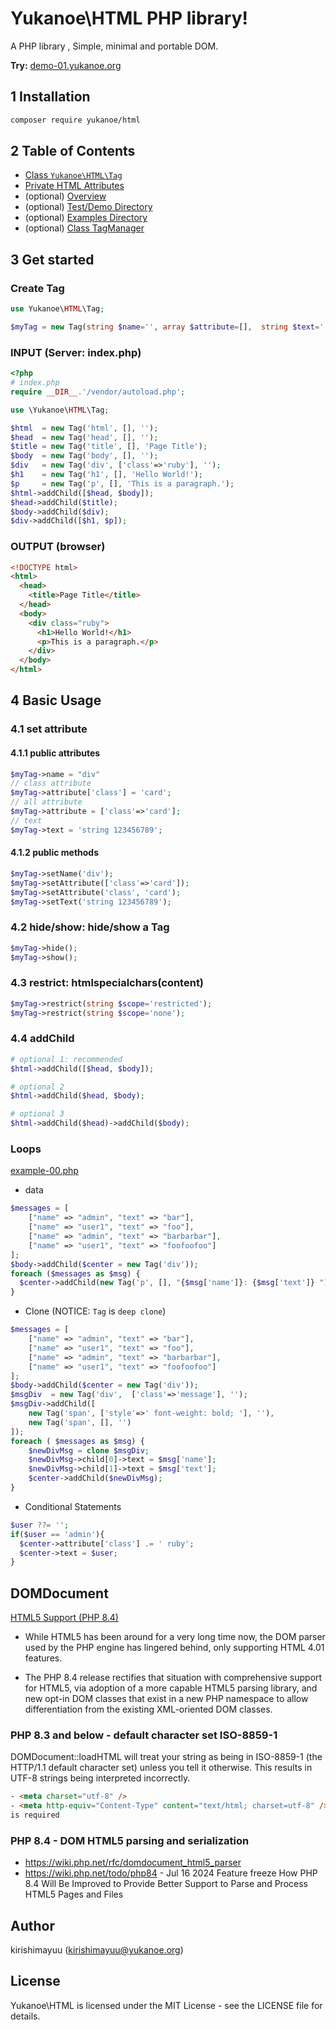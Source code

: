 # Yukanoe\HTML PHP library!

A PHP library , Simple, minimal and portable DOM.

**Try:** [demo-01.yukanoe.org](https://github.com/yukanoe/demo-01.yukanoe.org)

## 1 Installation
```bash
composer require yukanoe/html
```

## 2 Table of Contents

- [Class `Yukanoe\HTML\Tag`](./docs/CLASS-TAG.md)
- [Private HTML Attributes](./docs/HTML-ATTRIBUTES.md)
- (optional) [Overview](./overview.md)
- (optional) [Test/Demo Directory](./tests)
- (optional) [Examples Directory](./examples)
- (optional) [Class TagManager](./docs/CLASS-TAG-MANAGER.md)


## 3 Get started

### Create Tag
```php
use Yukanoe\HTML\Tag;

$myTag = new Tag(string $name='', array $attribute=[],  string $text='');
```

### INPUT (Server: index.php)
```php
<?php
# index.php
require __DIR__.'/vendor/autoload.php';

use \Yukanoe\HTML\Tag;

$html  = new Tag('html', [], '');
$head  = new Tag('head', [], '');
$title = new Tag('title', [], 'Page Title');
$body  = new Tag('body', [], '');
$div   = new Tag('div', ['class'=>'ruby'], '');
$h1    = new Tag('h1', [], 'Hello World!');
$p     = new Tag('p', [], 'This is a paragraph.');
$html->addChild([$head, $body]);
$head->addChild($title);
$body->addChild($div);
$div->addChild([$h1, $p]);
```

### OUTPUT (browser)
```html
<!DOCTYPE html>
<html>
  <head>
    <title>Page Title</title>
  </head>
  <body>
    <div class="ruby">
      <h1>Hello World!</h1>
      <p>This is a paragraph.</p>
    </div>
  </body>
</html>
```

## 4 Basic Usage

### 4.1 set attribute

#### 4.1.1 public attributes
```php
$myTag->name = "div"
// class attribute
$myTag->attribute['class'] = 'card';
// all attribute
$myTag->attribute = ['class'=>'card'];
// text
$myTag->text = 'string 123456789';
```
#### 4.1.2 public methods
```php
$myTag->setName('div');
$myTag->setAttribute(['class'=>'card']);
$myTag->setAttribute('class', 'card');
$myTag->setText('string 123456789');
```
### 4.2 hide/show: hide/show a Tag
```php
$myTag->hide();
$myTag->show();
```

### 4.3 restrict: htmlspecialchars(content)
```php
$myTag->restrict(string $scope='restricted');
$myTag->restrict(string $scope='none');
```

### 4.4 addChild 


```php
# optional 1: recommended
$html->addChild([$head, $body]);

# optional 2
$html->addChild($head, $body);

# optional 3
$html->addChild($head)->addChild($body);

```

### Loops

[example-00.php](./examples/example-00.php)

- data
```php
$messages = [
    ["name" => "admin", "text" => "bar"],
    ["name" => "user1", "text" => "foo"],
    ["name" => "admin", "text" => "barbarbar"],
    ["name" => "user1", "text" => "foofoofoo"]
];
$body->addChild($center = new Tag('div'));
foreach ($messages as $msg) {
  $center->addChild(new Tag('p', [], "{$msg['name']}: {$msg['text']} "));
}
```

- Clone  (NOTICE: `Tag` is `deep clone`)

```php
$messages = [
    ["name" => "admin", "text" => "bar"],
    ["name" => "user1", "text" => "foo"],
    ["name" => "admin", "text" => "barbarbar"],
    ["name" => "user1", "text" => "foofoofoo"]
];
$body->addChild($center = new Tag('div'));
$msgDiv  = new Tag('div',  ['class'=>'message'], '');
$msgDiv->addChild([
    new Tag('span', ['style'=>' font-weight: bold; '], ''),
    new Tag('span', [], '')
]);
foreach ( $messages as $msg) {
    $newDivMsg = clone $msgDiv;
    $newDivMsg->child[0]->text = $msg['name'];
    $newDivMsg->child[1]->text = $msg['text'];
    $center->addChild($newDivMsg);
}
```

- Conditional Statements
```php
$user ??= '';
if($user == 'admin'){
  $center->attribute['class'] .= ' ruby';
  $center->text = $user;
}
```

## DOMDocument

[HTML5 Support (PHP 8.4)](https://www.zend.com/blog/php-8-4)

- While HTML5 has been around for a very long time now,
the DOM parser used by the PHP engine has lingered behind,
only supporting HTML 4.01 features.

- The PHP 8.4 release rectifies that situation with comprehensive support for HTML5,
via adoption of a more capable HTML5 parsing library,
and new opt-in DOM classes that exist in a new PHP namespace
to allow differentiation from the existing XML-oriented DOM classes.

### PHP 8.3 and below - default character set ISO-8859-1
DOMDocument::loadHTML will treat your string as being in ISO-8859-1 (the HTTP/1.1 default character set) unless you tell it otherwise. This results in UTF-8 strings being interpreted incorrectly.

```html
- <meta charset="utf-8" />
- <meta http-equiv="Content-Type" content="text/html; charset=utf-8" />
is required
```

### PHP 8.4 - DOM HTML5 parsing and serialization
- https://wiki.php.net/rfc/domdocument_html5_parser
- https://wiki.php.net/todo/php84 - Jul 16 2024   Feature freeze
How PHP 8.4 Will Be Improved to Provide Better Support to Parse and Process HTML5 Pages and Files


## Author
kirishimayuu (kirishimayuu@yukanoe.org)


## License
Yukanoe\HTML is licensed under the MIT License - see the LICENSE file for details.
